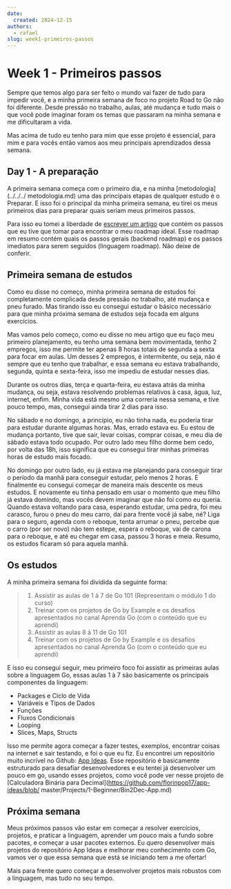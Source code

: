 ```yaml
---
date:
  created: 2024-12-15
authors:
  - rafael
slug: week1-primeiros-passos
---
```

# Week 1 - Primeiros passos

Sempre que temos algo para ser feito o mundo vai fazer de tudo para impedir você, e a 
minha primeira semana de foco no projeto Road to Go não foi diferente.
Desde pressão no trabalho, aulas, até mudança e tudo mais o que você pode imaginar 
foram os temas que passaram na minha semana e me dificultaram a vida.

Mas acima de tudo eu tenho para mim que esse projeto é essencial, para mim e para 
vocês então vamos aos meu principais aprendizados dessa semana.
<!-- more -->


## Day 1 - A preparação

A primeira semana começa com o primeiro dia, e na minha [metodologia](../../../
metodologia.md) uma das principais etapas de qualquer estudo é o Preparar. E isso foi 
o principal da minha primeira semana, eu tirei os meus primeiros dias para preparar 
quais seriam meus primeiros passos.

Para isso eu tomei a liberdade de [escrever um artigo](../day1/index.md) que contém 
os passos que eu tive que tomar para encontrar o meu roadmap ideal. Esse roadmap em
resumo contém quais os passos gerais (backend roadmap) e os passos imediatos para 
serem seguidos (linguagem roadmap). Não deixe de conferir.

## Primeira semana de estudos

Como eu disse no começo, minha primeira semana de estudos foi completamente complicada
desde pressão no trabalho, até mudança e pneu furado. Mas tirando isso eu consegui 
estudar o básico necessário para que minha próxima semana de estudos seja focada em 
alguns exercícios.

Mas vamos pelo começo, como eu disse no meu artigo que eu faço meu primeiro 
planejamento, eu tenho uma semana bem movimentada, tenho 2 empregos, isso me permite 
ter apenas 8 horas totais de segunda a sexta para focar em aulas. Um desses 2 
empregos, é intermitente, ou seja, não é sempre que eu tenho que trabalhar, e essa 
semana eu estava trabalhando, segunda, quinta e sexta-feira, isso me impediu de 
estudar nesses dias.

Durante os outros dias, terça e quarta-feira, eu estava atrás da minha mudança, ou 
seja, estava resolvendo problemas relativos à casa, água, luz, internet, enfim. Minha 
vida está mesmo uma correria nessa semana, e tive pouco tempo, mas, consegui ainda 
tirar 2 dias para isso.

No sábado e no domingo, a princípio, eu não tinha nada, eu poderia tirar para estudar 
durante algumas horas. Mas, errado estava eu. Eu estou de mudança portanto, tive que 
sair, levar coisas, comprar coisas, e meu dia de sábado estava todo ocupado. Por 
outro lado meu filho dorme bem cedo, por volta das 18h, isso significa que eu 
consegui tirar minhas primeiras horas de estudo mais focado. 

No domingo por outro lado, eu já estava me planejando para conseguir tirar o período 
da manhã para conseguir estudar, pelo menos 2 horas. E finalmente eu consegui começar 
de maneira mais descente os meus estudos. E novamente eu tinha pensado em usar o 
momento que meu filho já estava domindo, mas vocês devem imaginar que não foi como eu 
queria. Quando estava voltando para casa, esperando estudar, uma pedra, foi meu 
carasco, furou o pneu do meu carro, daí para frente você já sabe, né? Liga para o 
seguro, agenda com o reboque, tenta arrumar o pneu, percebe que o carro (por ser 
novo) não tem estepe, espera o reboque, vai de carona para o reboque, e até eu chegar 
em casa, passou 3 horas e meia. Resumo, os estudos ficaram só para aquela manhã.

## Os estudos

A minha primeira semana foi dividida da seguinte forma: 

> 1. Assistir as aulas de 1 à 7 de Go 101 (Representam o módulo 1 do curso)
> 2. Treinar com os projetos de Go by Example e os desafios apresentados no canal 
>    Aprenda Go (com o conteúdo que eu aprendi)
> 3. Assistir as aulas 8 à 11 de Go 101
> 4. Treinar com os projetos de Go by Example e os desafios apresentados no canal 
>    Aprenda Go (com o conteúdo que eu aprendi)

E isso eu consegui seguir, meu primeiro foco foi assistir as primeiras aulas sobre a linguagem Go, essas aulas 1 à 7 são basicamente os principais componentes da linguagem:

- Packages e Ciclo de Vida
- Variáveis e Tipos de Dados
- Funções
- Fluxos Condicionais
- Looping
- Slices, Maps, Structs

Isso me permite agora começar a fazer testes, exemplos, encontrar coisas na internet 
e sair testando, e foi o que eu fiz. Eu encontrei um repositório muito incrível no 
Github: [App Ideas](https://github.com/florinpop17/app-ideas/tree/master). Esse 
repositório é basicamente estruturado para desafiar desenvolvedores e eu tentei já 
desenvolver um pouco em go, usando esses projetos, como você pode ver nesse projeto 
de [Calculadora Binária para Decimal](https://github.com/florinpop17/app-ideas/blob/
master/Projects/1-Beginner/Bin2Dec-App.md)

## Próxima semana

Meus próximos passos vão estar em começar a resolver exercícios, projetos, e praticar 
a linguagem, aprender um pouco mais a fundo sobre pacotes, e começar a usar pacotes 
externos. Eu quero desenvolver mais projetos do repositório App Ideas e melhorar meu 
conhecimento com Go, vamos ver o que essa semana que está se iniciando tem a me 
ofertar!

Mais para frente quero começar a desenvolver projetos mais robustos com a linguagem, 
mas tudo no seu tempo.